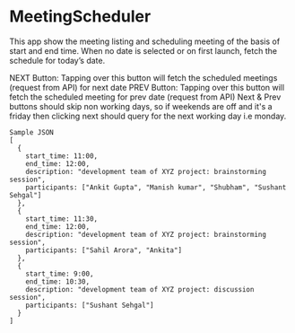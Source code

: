 # MeetingScheduler
This app show the meeting listing and scheduling meeting of the basis of start and end time.
When no date is selected or on first launch, fetch the schedule for today’s date.

NEXT Button: Tapping over this button will fetch the scheduled meetings (request from API) for next date
PREV Button: Tapping over this button will fetch the scheduled meeting for prev date (request from API)
Next & Prev buttons should skip non working days, so if weekends are off and it's a friday then clicking next should query for the next working day i.e monday.
```
Sample JSON
[
  {
    start_time: 11:00,
    end_time: 12:00,
    description: "development team of XYZ project: brainstorming session",
    participants: ["Ankit Gupta", "Manish kumar", "Shubham", "Sushant Sehgal"]
  },
  {
    start_time: 11:30,
    end_time: 12:00,
    description: "development team of XYZ project: brainstorming session",
    participants: ["Sahil Arora", "Ankita"]
  },
  {
    start_time: 9:00,
    end_time: 10:30,
    description: "development team of XYZ project: discussion session",
    participants: ["Sushant Sehgal"]
  }
]
```





